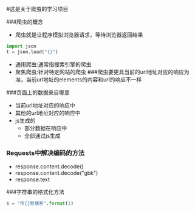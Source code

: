 #这是关于爬虫的学习项目

###爬虫的概念
- 爬虫就是让程序模拟浏览器请求，等待浏览器返回结果

```python
import json
t = json.load("{}")

```
- 通用爬虫:通常指搜索引擎的爬虫
- 聚焦爬虫:针对特定网站的爬虫
###爬虫要更具当前的url地址对应的响应为准，当前url地址的elements的内容和url的响应不一样

###页面上的数据来自哪里
- 当前url地址对应的响应中
- 其他的url地址对应的响应中
- js生成的
    - 部分数据在响应中
    - 全部通过js生成
    
### Requests中解决编码的方法
- response.content.decode()
- response.content.decode("gbk")
- response.text

###字符串的格式化方法
```python
s = "传{}智播客".format(1)
```